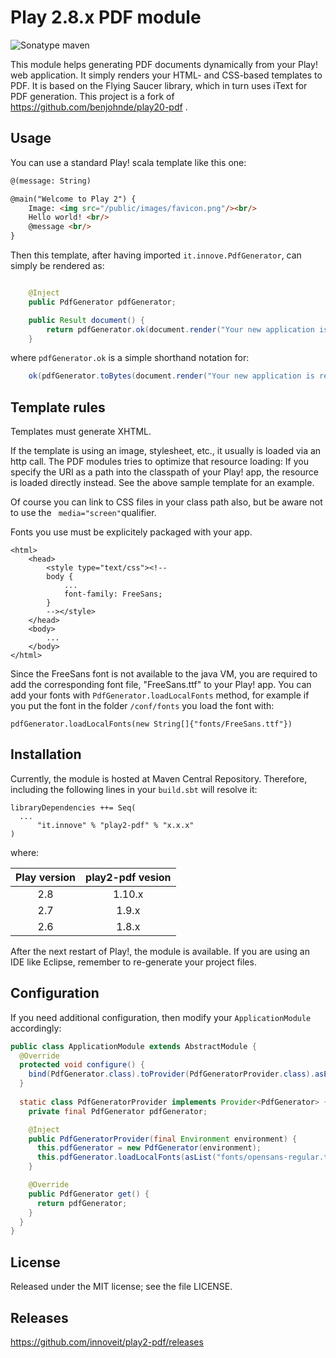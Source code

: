 Play 2.8.x PDF module
===================
![Sonatype maven](https://img.shields.io/nexus/r/https/oss.sonatype.org/it.innove/play2-pdf.svg?style=flat)


This module helps generating PDF documents dynamically from your Play! web application.
It simply renders your HTML- and CSS-based templates to PDF.
It is based on the Flying Saucer library, which in turn uses iText for PDF generation.
This project is a fork of https://github.com/benjohnde/play20-pdf .

Usage
-----

You can use a standard Play! scala template like this one:
``` html
@(message: String)

@main("Welcome to Play 2") {
    Image: <img src="/public/images/favicon.png"/><br/>
    Hello world! <br/>
    @message <br/>
}
```

Then this template, after having imported ```it.innove.PdfGenerator```, can simply be rendered as:
``` java

	@Inject
	public PdfGenerator pdfGenerator;

	public Result document() {
		return pdfGenerator.ok(document.render("Your new application is ready."), "http://localhost:9000");
	}
```
where ```pdfGenerator.ok``` is a simple shorthand notation for:
``` java
	ok(pdfGenerator.toBytes(document.render("Your new application is ready."), "http://localhost:9000")).as("application/pdf")
```

Template rules
--------------

Templates must generate XHTML.

If the template is using an image, stylesheet, etc., it usually is loaded via an http call.
The PDF modules tries to optimize that resource loading:
If you specify the URI as a path into the classpath of your Play! app, the resource is loaded directly instead.
See the above sample template for an example.

Of course you can link to CSS files in your class path also, but be aware not to
use the ``` media="screen"```qualifier.

Fonts you use must be explicitely packaged with your app.
```
<html>
	<head>
		<style type="text/css"><!--
		body {
			...
			font-family: FreeSans;
		}
		--></style>
	</head>
	<body>
		...
	</body>
</html>
```
Since the FreeSans font is not available to the java VM, you are required to
add the corresponding font file, "FreeSans.ttf" to your Play! app.
You can add your fonts with ```PdfGenerator.loadLocalFonts``` method, for example if you put the font in the folder  ```/conf/fonts``` you load the font with:

```pdfGenerator.loadLocalFonts(new String[]{"fonts/FreeSans.ttf"})```

Installation
------------

Currently, the module is hosted at Maven Central Repository.
Therefore, including the following lines in your ```build.sbt``` will resolve it:
```
libraryDependencies ++= Seq(
  ...
      "it.innove" % "play2-pdf" % "x.x.x"
)
```
where:

| Play version  | play2-pdf vesion |
| :-----------: | :--------------: |
| 2.8           | 1.10.x           |
| 2.7           | 1.9.x            |
| 2.6           | 1.8.x            |

After the next restart of Play!, the module is available.
If you are using an IDE like Eclipse, remember to re-generate your project files.

Configuration
------------

If you need additional configuration, then modify your `ApplicationModule` accordingly:
``` java
public class ApplicationModule extends AbstractModule {
  @Override
  protected void configure() {
    bind(PdfGenerator.class).toProvider(PdfGeneratorProvider.class).asEagerSingleton();
  }
  
  static class PdfGeneratorProvider implements Provider<PdfGenerator> {
    private final PdfGenerator pdfGenerator;

    @Inject
    public PdfGeneratorProvider(final Environment environment) {
      this.pdfGenerator = new PdfGenerator(environment);
      this.pdfGenerator.loadLocalFonts(asList("fonts/opensans-regular.ttf"));
    }

    @Override
    public PdfGenerator get() {
      return pdfGenerator;
    }
  }
}
```

License
-------

Released under the MIT license; see the file LICENSE.

Releases
------------

https://github.com/innoveit/play2-pdf/releases
